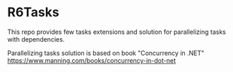 # R6Tasks
This repo provides few tasks extensions and solution for parallelizing tasks with dependencies. 

Parallelizing tasks solution is based on book "Concurrency in .NET" https://www.manning.com/books/concurrency-in-dot-net
